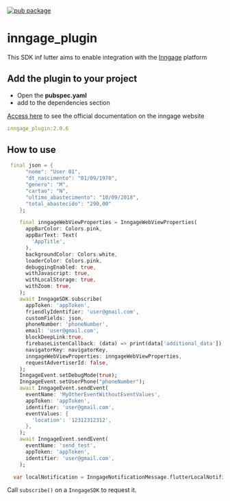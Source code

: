 [![pub package](https://img.shields.io/pub/v/permission_handler.svg)](https://pub.dev/packages/inngage_plugin) 

# inngage_plugin

This SDK inf lutter aims to enable integration with the [Inngage](http://www.inngage.com.br)  platform

## Add the plugin to your project

* Open the **pubspec.yaml**
* add to the dependencies section


[Access here](https://inngage.readme.io/v1.0/docs/integração-flutter) to see the official documentation on the inngage website

```yaml
inngage_plugin:2.0.6
```


## How to use

```dart
 final json = {
      "nome": "User 01",
      "dt_nascimento": "01/09/1970",
      "genero": "M",
      "cartao": "N",
      "ultimo_abastecimento": "10/09/2018",
      "total_abastecido": "290,00"
    };

    final inngageWebViewProperties = InngageWebViewProperties(
      appBarColor: Colors.pink,
      appBarText: Text(
        'AppTitle',
      ),
      backgroundColor: Colors.white,
      loaderColor: Colors.pink,
      debuggingEnabled: true,
      withJavascript: true,
      withLocalStorage: true,
      withZoom: true,
    );
    await InngageSDK.subscribe(
      appToken: 'appToken',
      friendlyIdentifier: 'user@gmail.com',
      customFields: json,
      phoneNumber: 'phoneNumber',
      email: 'user@gmail.com',
      blockDeepLink:true,
      firebaseListenCallback: (data) => print(data['additional_data']),
      navigatorKey: navigatorKey,
      inngageWebViewProperties: inngageWebViewProperties,
      requestAdvertiserId: false,
    );
    InngageEvent.setDebugMode(true);
    InngageEvent.setUserPhone("phoneNumber");
    await InngageEvent.sendEvent(
      eventName: 'MyOtherEventWithoutEventValues',
      appToken: 'appToken',
      identifier: 'user@gmail.com',
      eventValues: {
        'location': '12312312312',
      },
    );
    await InngageEvent.sendEvent(
      eventName: 'send_test',
      appToken: 'appToken',
      identifier: 'user@gmail.com',
    );

  var localNotification = InngageNotificationMessage.flutterLocalNotificationsPlugin;
```

Call `subscribe()` on a `InngageSDK` to request it.
